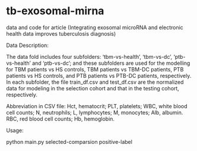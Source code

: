 # tb-exosomal-mirna
data and code for article (Integrating exosomal microRNA and electronic health data improves tuberculosis diagnosis)

Data Description: 

The data fold includes four subfolders: ‘tbm-vs-health’, ‘tbm-vs-dc’, ‘ptb-vs-health’ and ‘ptb-vs-dc’; and these subfolders are used for the modelling for TBM patients vs HS controls, TBM patients vs TBM-DC patients, PTB patients vs HS controls, and PTB patients vs PTB-DC patients, respectively. In each subfolder, the file train_df.csv and test_df.csv are the normalized data for modeling in the selection cohort and that in the testing cohort, respectively. 

Abbreviation in CSV file: Hct, hematocrit; PLT, platelets; WBC, white blood cell counts;  N, neutrophils; L, lymphocytes; M, monocytes; Alb, albumin. RBC, red blood cell counts; Hb, hemoglobin.

Usage: 

python main.py selected-comparsion positive-label
